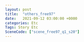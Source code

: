 ```yaml
---
layout: post
title:  "others_free97"
date:   2021-09-12 03:00:00 +0000
categories: Etc
Tags: Story Etc
SceneCode: ["scene_free97_q1_s20"]
---
```

